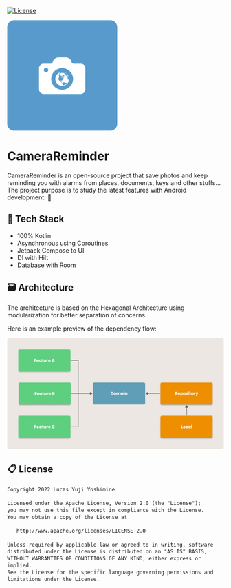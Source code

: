 [![License](https://img.shields.io/badge/License-Apache%202.0-blue.svg)](https://opensource.org/licenses/Apache-2.0)

<img src="assets/icon.png" />

# CameraReminder

CameraReminder is an open-source project that save photos and keep reminding you with alarms from places, documents, keys and other stuffs... The project purpose is to study the latest features with Android development. 🚀

## 📗 Tech Stack

- 100% Kotlin
- Asynchronous using Coroutines
- Jetpack Compose to UI
- DI with Hilt
- Database with Room

## 🗃 Architecture 

The architecture is based on the Hexagonal Architecture using modularization for better separation of concerns.

Here is an example preview of the dependency flow:

<img src="assets/example-architecture.jpg" width="850px"/>

## 📋 License

```
Copyright 2022 Lucas Yuji Yoshimine

Licensed under the Apache License, Version 2.0 (the "License");
you may not use this file except in compliance with the License.
You may obtain a copy of the License at

   http://www.apache.org/licenses/LICENSE-2.0

Unless required by applicable law or agreed to in writing, software
distributed under the License is distributed on an "AS IS" BASIS,
WITHOUT WARRANTIES OR CONDITIONS OF ANY KIND, either express or implied.
See the License for the specific language governing permissions and
limitations under the License.
```
